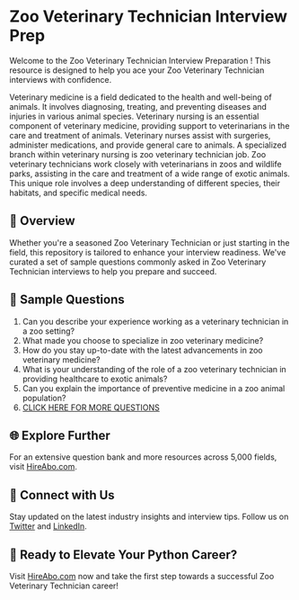 # Zoo Veterinary Technician Interview Prep

Welcome to the Zoo Veterinary Technician Interview Preparation ! This resource is designed to help you ace your Zoo Veterinary Technician interviews with confidence.

Veterinary medicine is a field dedicated to the health and well-being of animals. It involves diagnosing, treating, and preventing diseases and injuries in various animal species. Veterinary nursing is an essential component of veterinary medicine, providing support to veterinarians in the care and treatment of animals. Veterinary nurses assist with surgeries, administer medications, and provide general care to animals. A specialized branch within veterinary nursing is zoo veterinary technician job. Zoo veterinary technicians work closely with veterinarians in zoos and wildlife parks, assisting in the care and treatment of a wide range of exotic animals. This unique role involves a deep understanding of different species, their habitats, and specific medical needs.

## 🚀 Overview

Whether you're a seasoned Zoo Veterinary Technician or just starting in the field, this repository is tailored to enhance your interview readiness. We've curated a set of sample questions commonly asked in Zoo Veterinary Technician interviews to help you prepare and succeed.

## 📝 Sample Questions

1. Can you describe your experience working as a veterinary technician in a zoo setting?
2. What made you choose to specialize in zoo veterinary medicine?
3. How do you stay up-to-date with the latest advancements in zoo veterinary medicine?
4. What is your understanding of the role of a zoo veterinary technician in providing healthcare to exotic animals?
5. Can you explain the importance of preventive medicine in a zoo animal population?
6. [CLICK HERE FOR MORE QUESTIONS](https://hireabo.com/job/24_1_13/Zoo%20Veterinary%20Technician)

## 🌐 Explore Further

For an extensive question bank and more resources across 5,000 fields, visit [HireAbo.com](https://www.hireabo.com).

## 📱 Connect with Us

Stay updated on the latest industry insights and interview tips. Follow us on [Twitter](https://twitter.com/hireabo) and [LinkedIn](https://www.linkedin.com/in/hire-abo-3609972a8/).

## 🚀 Ready to Elevate Your Python Career?

Visit [HireAbo.com](https://www.hireabo.com) now and take the first step towards a successful Zoo Veterinary Technician career!